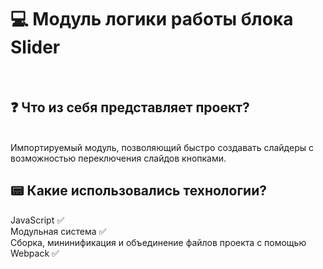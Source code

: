 <h1>💻 Модуль логики работы блока Slider</h1> <br/>

<h2>❓ Что из себя представляет проект?</h2> <br/>
Импортируемый модуль, позволяющий быстро создавать слайдеры с возможностью переключения слайдов кнопками.<br/>

<h2>📟 Какие использовались технологии?</h2>
JavaScript ✅ <br/>
Модульная система ✅ <br/>
Сборка, мининификация и объединение файлов проекта с помощью Webpack ✅
